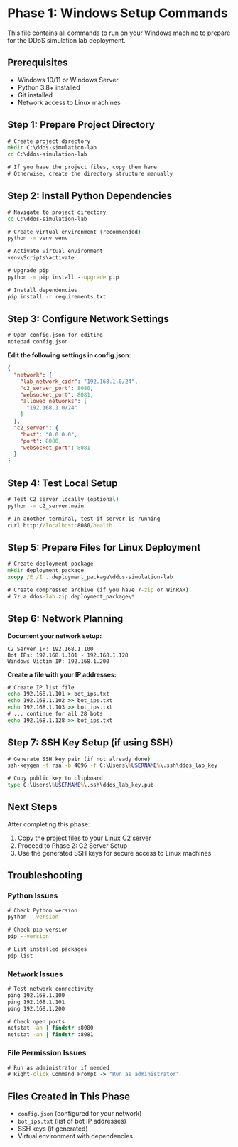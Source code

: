 # Phase 1: Windows Setup Commands

This file contains all commands to run on your Windows machine to prepare for the DDoS simulation lab deployment.

## Prerequisites
- Windows 10/11 or Windows Server
- Python 3.8+ installed
- Git installed
- Network access to Linux machines

## Step 1: Prepare Project Directory

```cmd
# Create project directory
mkdir C:\ddos-simulation-lab
cd C:\ddos-simulation-lab

# If you have the project files, copy them here
# Otherwise, create the directory structure manually
```

## Step 2: Install Python Dependencies

```cmd
# Navigate to project directory
cd C:\ddos-simulation-lab

# Create virtual environment (recommended)
python -m venv venv

# Activate virtual environment
venv\Scripts\activate

# Upgrade pip
python -m pip install --upgrade pip

# Install dependencies
pip install -r requirements.txt
```

## Step 3: Configure Network Settings

```cmd
# Open config.json for editing
notepad config.json
```

**Edit the following settings in config.json:**

```json
{
  "network": {
    "lab_network_cidr": "192.168.1.0/24",
    "c2_server_port": 8080,
    "websocket_port": 8081,
    "allowed_networks": [
      "192.168.1.0/24"
    ]
  },
  "c2_server": {
    "host": "0.0.0.0",
    "port": 8080,
    "websocket_port": 8081
  }
}
```

## Step 4: Test Local Setup

```cmd
# Test C2 server locally (optional)
python -m c2_server.main

# In another terminal, test if server is running
curl http://localhost:8080/health
```

## Step 5: Prepare Files for Linux Deployment

```cmd
# Create deployment package
mkdir deployment_package
xcopy /E /I . deployment_package\ddos-simulation-lab

# Create compressed archive (if you have 7-zip or WinRAR)
# 7z a ddos-lab.zip deployment_package\*
```

## Step 6: Network Planning

**Document your network setup:**

```
C2 Server IP: 192.168.1.100
Bot IPs: 192.168.1.101 - 192.168.1.128
Windows Victim IP: 192.168.1.200
```

**Create a file with your IP addresses:**

```cmd
# Create IP list file
echo 192.168.1.101 > bot_ips.txt
echo 192.168.1.102 >> bot_ips.txt
echo 192.168.1.103 >> bot_ips.txt
# ... continue for all 28 bots
echo 192.168.1.128 >> bot_ips.txt
```

## Step 7: SSH Key Setup (if using SSH)

```cmd
# Generate SSH key pair (if not already done)
ssh-keygen -t rsa -b 4096 -f C:\Users\%USERNAME%\.ssh\ddos_lab_key

# Copy public key to clipboard
type C:\Users\%USERNAME%\.ssh\ddos_lab_key.pub
```

## Next Steps

After completing this phase:
1. Copy the project files to your Linux C2 server
2. Proceed to Phase 2: C2 Server Setup
3. Use the generated SSH keys for secure access to Linux machines

## Troubleshooting

### Python Issues
```cmd
# Check Python version
python --version

# Check pip version
pip --version

# List installed packages
pip list
```

### Network Issues
```cmd
# Test network connectivity
ping 192.168.1.100
ping 192.168.1.101
ping 192.168.1.200

# Check open ports
netstat -an | findstr :8080
netstat -an | findstr :8081
```

### File Permission Issues
```cmd
# Run as administrator if needed
# Right-click Command Prompt -> "Run as administrator"
```

## Files Created in This Phase
- `config.json` (configured for your network)
- `bot_ips.txt` (list of bot IP addresses)
- SSH keys (if generated)
- Virtual environment with dependencies